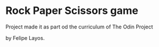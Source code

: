 # Rock Paper Scissors game

Project made it as part od the curriculum of The Odin Project

by Felipe Layos.
